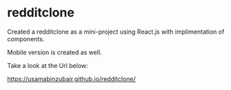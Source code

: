 # redditclone

Created a redditclone as a mini-project using React.js with implimentation of components.

Mobile version is created as well. 

Take a look at the Url below:

https://usamabinzubair.github.io/redditclone/
